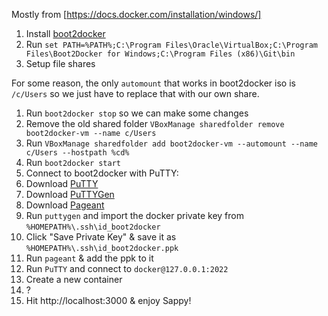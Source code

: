 Mostly from [https://docs.docker.com/installation/windows/]

1. Install [boot2docker](http://boot2docker.io/)
1. Run `set PATH=%PATH%;C:\Program Files\Oracle\VirtualBox;C:\Program Files\Boot2Docker for Windows;C:\Program Files (x86)\Git\bin`
1. Setup file shares

  For some reason, the only `automount` that works in boot2docker iso is `/c/Users` so we just have to replace that with our own share.
  1. Run `boot2docker stop` so we can make some changes
  1. Remove the old shared folder `VBoxManage sharedfolder remove boot2docker-vm --name c/Users`
  1. Run `VBoxManage sharedfolder add boot2docker-vm --automount --name c/Users --hostpath %cd%`
  1. Run `boot2docker start`
1. Connect to boot2docker with PuTTY:
  1. Download [PuTTY](http://the.earth.li/~sgtatham/putty/latest/x86/putty.exe)
  1. Download [PuTTYGen](http://the.earth.li/~sgtatham/putty/latest/x86/puttygen.exe)
  1. Download [Pageant](http://the.earth.li/~sgtatham/putty/latest/x86/pageant.exe)
  1. Run `puttygen` and import the docker private key from `%HOMEPATH%\.ssh\id_boot2docker`
  1. Click "Save Private Key" & save it as `%HOMEPATH%\.ssh\id_boot2docker.ppk`
  1. Run `pageant` & add the ppk to it
  1. Run `PuTTY` and connect to `docker@127.0.0.1:2022`
1. Create a new container
  1. ?
1. Hit http://localhost:3000 & enjoy Sappy!
